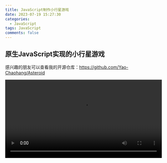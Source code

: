 ```yaml
---
title: JavaScript制作小行星游戏
date: 2023-07-19 15:27:30
categories:
  - JavaScript
tags: JavaScript
comments: false
---
```


## 原生JavaScript实现的小行星游戏

感兴趣的朋友可以查看我的开源仓库：https://github.com/Yao-Chaohang/Asteroid

<video src="https://resource.chaohangweb.cn/videos/Asteroid-demonstration.mp4" width="100%" height="auto" controls autoplay loop preload></video>